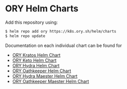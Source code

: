 # ORY Helm Charts

Add this repository using:

```bash
$ helm repo add ory https://k8s.ory.sh/helm/charts
$ helm repo update
```

Documentation on each individual chart can be found for

- [ORY Kratos Helm Chart](./kratos.md)
- [ORY Keto Helm Chart](./keto.md)
- [ORY Hydra Helm Chart](./hydra.md)
- [ORY Oathkeeper Helm Chart](./oathkeeper.md)
- [ORY Hydra Maester Helm Chart](./hydra-maester.md)
- [ORY Oathkeeper Maester Helm Chart](./oathkeeper-maester.md)
